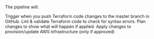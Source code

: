 The pipeline will:

Trigger when you push Terraform code changes to the master branch in GitHub.
Lint & validate Terraform code to check for syntax errors.
Plan changes to show what will happen if applied.
Apply changes to provision/update AWS infrastructure (only if approved)

